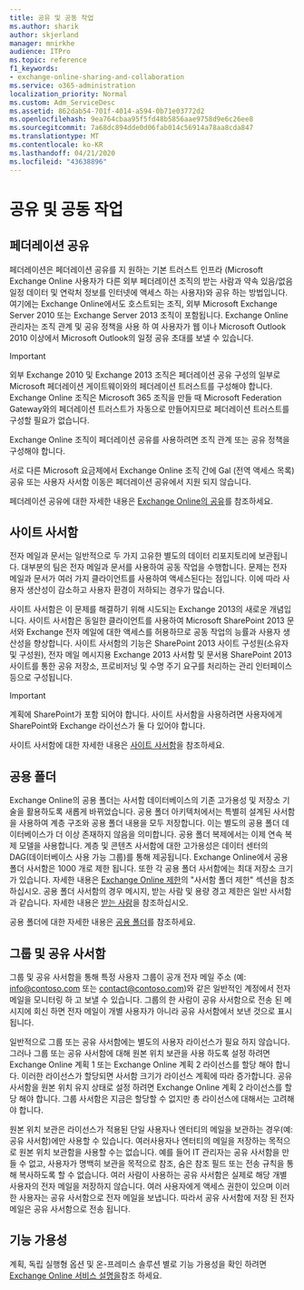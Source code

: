 ```yaml
---
title: 공유 및 공동 작업
ms.author: sharik
author: skjerland
manager: mnirkhe
audience: ITPro
ms.topic: reference
f1_keywords:
- exchange-online-sharing-and-collaboration
ms.service: o365-administration
localization_priority: Normal
ms.custom: Adm_ServiceDesc
ms.assetid: 862dab54-701f-4014-a594-0b71e03772d2
ms.openlocfilehash: 9ea764cbaa95f5fd48b5856aae9758d9e6c26ee8
ms.sourcegitcommit: 7a68dc894dde0d06fab014c56914a78aa8cda847
ms.translationtype: MT
ms.contentlocale: ko-KR
ms.lasthandoff: 04/21/2020
ms.locfileid: "43638896"
---
```

# <a name="sharing-and-collaboration"></a>공유 및 공동 작업

## <a name="federated-sharing"></a>페더레이션 공유

페더레이션은 페더레이션 공유를 지 원하는 기본 트러스트 인프라 (Microsoft Exchange Online 사용자가 다른 외부 페더레이션 조직의 받는 사람과 약속 있음/없음 일정 데이터 및 연락처 정보를 인터넷에 액세스 하는 사용자)와 공유 하는 방법입니다. 여기에는 Exchange Online에서도 호스트되는 조직, 외부 Microsoft Exchange Server 2010 또는 Exchange Server 2013 조직이 포함됩니다. Exchange Online 관리자는 조직 관계 및 공유 정책을 사용 하 여 사용자가 웹 이나 Microsoft Outlook 2010 이상에서 Microsoft Outlook의 일정 공유 초대를 보낼 수 있습니다.
  
> [!IMPORTANT]
>  외부 Exchange 2010 및 Exchange 2013 조직은 페더레이션 공유 구성의 일부로 Microsoft 페더레이션 게이트웨이와의 페더레이션 트러스트를 구성해야 합니다. Exchange Online 조직은 Microsoft 365 조직을 만들 때 Microsoft Federation Gateway와의 페더레이션 트러스트가 자동으로 만들어지므로 페더레이션 트러스트를 구성할 필요가 없습니다. 
>
>  Exchange Online 조직이 페더레이션 공유를 사용하려면 조직 관계 또는 공유 정책을 구성해야 합니다. 
>
>  서로 다른 Microsoft 요금제에서 Exchange Online 조직 간에 Gal (전역 액세스 목록) 공유 또는 사용자 사서함 이동은 페더레이션 공유에서 지원 되지 않습니다. 
  
페더레이션 공유에 대한 자세한 내용은 [Exchange Online의 공유](https://go.microsoft.com/fwlink/p/?LinkId=271774)를 참조하세요.
  
## <a name="site-mailboxes"></a>사이트 사서함

전자 메일과 문서는 일반적으로 두 가지 고유한 별도의 데이터 리포지토리에 보관됩니다. 대부분의 팀은 전자 메일과 문서를 사용하여 공동 작업을 수행합니다. 문제는 전자 메일과 문서가 여러 가지 클라이언트를 사용하여 액세스된다는 점입니다. 이에 따라 사용자 생산성이 감소하고 사용자 환경이 저하되는 경우가 많습니다.
  
사이트 사서함은 이 문제를 해결하기 위해 시도되는 Exchange 2013의 새로운 개념입니다. 사이트 사서함은 동일한 클라이언트를 사용하여 Microsoft SharePoint 2013 문서와 Exchange 전자 메일에 대한 액세스를 허용하므로 공동 작업의 능률과 사용자 생산성을 향상합니다. 사이트 사서함의 기능은 SharePoint 2013 사이트 구성원(소유자 및 구성원), 전자 메일 메시지용 Exchange 2013 사서함 및 문서용 SharePoint 2013 사이트를 통한 공유 저장소, 프로비저닝 및 수명 주기 요구를 처리하는 관리 인터페이스 등으로 구성됩니다.
  
> [!IMPORTANT]
> 계획에 SharePoint가 포함 되어야 합니다. 사이트 사서함을 사용하려면 사용자에게 SharePoint와 Exchange 라이선스가 둘 다 있어야 합니다. 
  
사이트 사서함에 대한 자세한 내용은 [사이트 사서함](https://go.microsoft.com/fwlink/p/?LinkId=271789)을 참조하세요.
  
## <a name="public-folders"></a>공용 폴더

Exchange Online의 공용 폴더는 사서함 데이터베이스의 기존 고가용성 및 저장소 기술을 활용하도록 새롭게 바뀌었습니다. 공용 폴더 아키텍처에서는 특별히 설계된 사서함을 사용하여 계층 구조와 공용 폴더 내용을 모두 저장합니다. 이는 별도의 공용 폴더 데이터베이스가 더 이상 존재하지 않음을 의미합니다. 공용 폴더 복제에서는 이제 연속 복제 모델을 사용합니다. 계층 및 콘텐츠 사서함에 대한 고가용성은 데이터 센터의 DAG(데이터베이스 사용 가능 그룹)를 통해 제공됩니다. Exchange Online에서 공용 폴더 사서함은 1000 개로 제한 됩니다. 또한 각 공용 폴더 사서함에는 최대 저장소 크기가 있습니다. 자세한 내용은 [Exchange Online 제한](exchange-online-limits.md)의 "사서함 폴더 제한" 섹션을 참조 하십시오. 공용 폴더 사서함의 경우 메시지, 받는 사람 및 용량 경고 제한은 일반 사서함과 같습니다. 자세한 내용은 [받는 사람](recipients.md)을 참조하십시오. 
  
공용 폴더에 대한 자세한 내용은 [공용 폴더](https://go.microsoft.com/fwlink/p/?LinkId=271790)를 참조하세요.
  
## <a name="group-and-shared-mailboxes"></a>그룹 및 공유 사서함

그룹 및 공유 사서함을 통해 특정 사용자 그룹이 공개 전자 메일 주소 (예: info@contoso.com 또는 contact@contoso.com)와 같은 일반적인 계정에서 전자 메일을 모니터링 하 고 보낼 수 있습니다. 그룹의 한 사람이 공유 사서함으로 전송 된 메시지에 회신 하면 전자 메일이 개별 사용자가 아니라 공유 사서함에서 보낸 것으로 표시 됩니다.
  
일반적으로 그룹 또는 공유 사서함에는 별도의 사용자 라이선스가 필요 하지 않습니다. 그러나 그룹 또는 공유 사서함에 대해 원본 위치 보관을 사용 하도록 설정 하려면 Exchange Online 계획 1 또는 Exchange Online 계획 2 라이선스를 할당 해야 합니다. 이러한 라이선스가 할당되면 사서함 크기가 라이선스 계획에 따라 증가합니다. 공유 사서함을 원본 위치 유지 상태로 설정 하려면 Exchange Online 계획 2 라이선스를 할당 해야 합니다. 그룹 사서함은 지금은 할당할 수 없지만 총 라이선스에 대해서는 고려해 야 합니다.
  
원본 위치 보관은 라이선스가 적용된 단일 사용자나 엔터티의 메일을 보관하는 경우(예: 공유 사서함)에만 사용할 수 있습니다. 여러사용자나 엔터티의 메일을 저장하는 목적으로 원본 위치 보관함을 사용할 수는 없습니다. 예를 들어 IT 관리자는 공유 사서함을 만들 수 없고, 사용자가 명백히 보관을 목적으로 참조, 숨은 참조 필드 또는 전송 규칙을 통해 복사하도록 할 수 없습니다. 여러 사람이 사용하는 공유 사서함은 실제로 해당 개별 사용자의 전자 메일을 저장하지 않습니다. 여러 사용자에게 액세스 권한이 있으며 이러한 사용자는 공유 사서함으로 전자 메일을 보냅니다. 따라서 공유 사서함에 저장 된 전자 메일은 공유 사서함으로 전송 됩니다.
  
## <a name="feature-availability"></a>기능 가용성

계획, 독립 실행형 옵션 및 온-프레미스 솔루션 별로 기능 가용성을 확인 하려면 [Exchange Online 서비스 설명을](exchange-online-service-description.md)참조 하세요.
  

